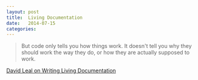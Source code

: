 ```yaml
---
layout: post
title:  Living Documentation
date:   2014-07-15
categories:
---
```


> But code only tells you how things work. It doesn't tell you why they should work the way they do, or how they are actually supposed to work.

[David Leal on Writing Living Documentation](http://blog.mojotech.com/why-you-should-write-living-documentation/)
